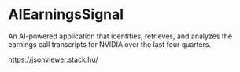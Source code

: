 # AIEarningsSignal
An AI-powered application that identifies, retrieves, and analyzes the earnings call transcripts for NVIDIA over the last four quarters.


https://jsonviewer.stack.hu/